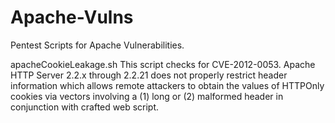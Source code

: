 # Apache-Vulns
Pentest Scripts for Apache Vulnerabilities.


apacheCookieLeakage.sh
This script checks for CVE-2012-0053. Apache HTTP Server 2.2.x through 2.2.21 does not properly restrict header information which allows remote attackers to obtain the values of HTTPOnly cookies via vectors involving a (1) long or (2) malformed header in conjunction with crafted web script. 


